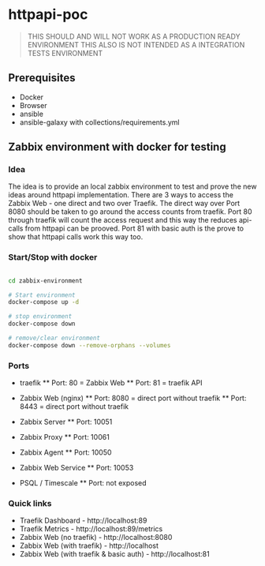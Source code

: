 # httpapi-poc

> THIS SHOULD AND WILL NOT WORK AS A PRODUCTION READY ENVIRONMENT
> THIS ALSO IS NOT INTENDED AS A INTEGRATION TESTS ENVIRONMENT

## Prerequisites

* Docker
* Browser
* ansible
* ansible-galaxy with collections/requirements.yml

## Zabbix environment with docker for testing

### Idea

The idea is to provide an local zabbix environment to test and prove the new ideas around httpapi implementation.
There are 3 ways to access the Zabbix Web - one direct and two over Traefik. The direct way over Port 8080 should be taken
to go around the access counts from traefik. Port 80 through traefik will count the access request and this way the
reduces api-calls from httpapi can be prooved. Port 81 with basic auth is the prove to show that httpapi calls work this way too.

### Start/Stop with docker

```bash

cd zabbix-environment

# Start environment
docker-compose up -d

# stop environment
docker-compose down 

# remove/clear environment
docker-compose down --remove-orphans --volumes

```

### Ports

* traefik
** Port: 80 = Zabbix Web
** Port: 81 = traefik API

* Zabbix Web (nginx)
** Port: 8080 = direct port without traefik
** Port: 8443 = direct port without traefik

* Zabbix Server
** Port: 10051

* Zabbix Proxy
** Port: 10061

* Zabbix Agent
** Port: 10050

* Zabbix Web Service
** Port: 10053

* PSQL / Timescale
** Port: not exposed

### Quick links

* Traefik Dashboard - http://localhost:89
* Traefik Metrics - http://localhost:89/metrics
* Zabbix Web (no traefik) - http://localhost:8080
* Zabbix Web (with traefik) - http://localhost
* Zabbix Web (with traefik & basic auth) - http://localhost:81
